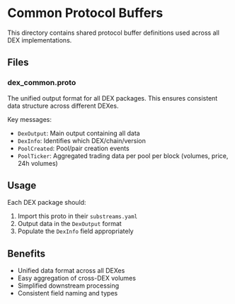 # Common Protocol Buffers

This directory contains shared protocol buffer definitions used across all DEX implementations.

## Files

### dex_common.proto
The unified output format for all DEX packages. This ensures consistent data structure across different DEXes.

Key messages:
- `DexOutput`: Main output containing all data
- `DexInfo`: Identifies which DEX/chain/version
- `PoolCreated`: Pool/pair creation events
- `PoolTicker`: Aggregated trading data per pool per block (volumes, price, 24h volumes)

## Usage

Each DEX package should:
1. Import this proto in their `substreams.yaml`
2. Output data in the `DexOutput` format
3. Populate the `DexInfo` field appropriately

## Benefits

- Unified data format across all DEXes
- Easy aggregation of cross-DEX volumes
- Simplified downstream processing
- Consistent field naming and types